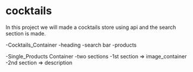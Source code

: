 # cocktails

In this project we will made a cocktails store using api and the search section is made.

-Cocktails_Container
 -heading
 -search bar
 -products
 

-Single_Products Container
  -two sections
  -1st section => image_container
  -2nd section => description

  